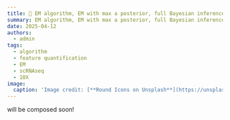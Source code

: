 ```yaml
---
title: 🧬 EM algorithm, EM with max a posterior, full Bayesian inferences (variational Bayesian) which might be used in auto-coder 
summary: EM algorithm, EM with max a posterior, full Bayesian inferences (variational Bayesian) which might be used in auto-coder  
date: 2025-04-12
authors:
  - admin
tags:
  - algorithm
  - feature quantification
  - EM
  - scRNAseq
  - 10X
image:
  caption: 'Image credit: [**Round Icons on Unsplash**](https://unsplash.com)'
---
```


will be composed soon!

